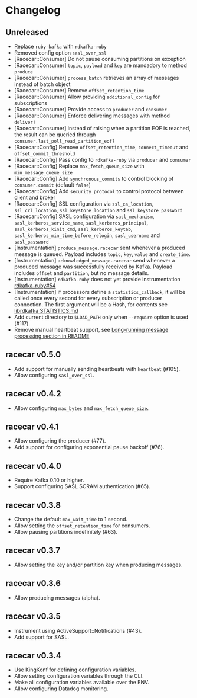 # Changelog

## Unreleased

* Replace `ruby-kafka` with `rdkafka-ruby`
* Removed config option `sasl_over_ssl`
* [Racecar::Consumer] Do not pause consuming partitions on exception
* [Racecar::Consumer] `topic`, `payload` and `key` are mandadory to method `produce`
* [Racecar::Consumer] `process_batch` retrieves an array of messages instead of batch object
* [Racecar::Consumer] Remove `offset_retention_time`
* [Racecar::Consumer] Allow providing `additional_config` for subscriptions
* [Racecar::Consumer] Provide access to `producer` and `consumer`
* [Racecar::Consumer] Enforce delivering messages with method `deliver!`
* [Racecar::Consumer] instead of raising when a partition EOF is reached, the result can be queried through `consumer.last_poll_read_partition_eof?`
* [Racecar::Config] Remove `offset_retention_time`, `connect_timeout` and `offset_commit_threshold`
* [Racecar::Config] Pass config to `rdkafka-ruby` via `producer` and `consumer`
* [Racecar::Config] Replace `max_fetch_queue_size` with `min_message_queue_size`
* [Racecar::Config] Add `synchronous_commits` to control blocking of `consumer.commit` (default `false`)
* [Racecar::Config] Add `security_protocol` to control protocol between client and broker
* [Racecar::Config] SSL configuration via `ssl_ca_location`, `ssl_crl_location`, `ssl_keystore_location` and `ssl_keystore_password`
* [Racecar::Config] SASL configuration via `sasl_mechanism`, `sasl_kerberos_service_name`, `sasl_kerberos_principal`, `sasl_kerberos_kinit_cmd`, `sasl_kerberos_keytab`, `sasl_kerberos_min_time_before_relogin`, `sasl_username` and `sasl_password`
* [Instrumentation] `produce_message.racecar` sent whenever a produced message is queued. Payload includes `topic`, `key`, `value` and `create_time`.
* [Instrumentation] `acknowledged_message.racecar` send whenever a produced message was successfully received by Kafka. Payload includes `offset` and `partition`, but no message details.
* [Instrumentation] `rdkafka-ruby` does not yet provide instrumentation [rdkafka-ruby#54](https://github.com/appsignal/rdkafka-ruby/issues/54)
* [Instrumentation] if processors define a `statistics_callback`, it will be called once every second for every subscription or producer connection. The first argument will be a Hash, for contents see [librdkafka STATISTICS.md](https://github.com/edenhill/librdkafka/blob/master/STATISTICS.md)
* Add current directory to `$LOAD_PATH` only when `--require` option is used (#117).
* Remove manual heartbeat support, see [Long-running message processing section in README](README.md#long-running-message-processing)

## racecar v0.5.0

* Add support for manually sending heartbeats with `heartbeat` (#105).
* Allow configuring `sasl_over_ssl`.

## racecar v0.4.2

* Allow configuring `max_bytes` and `max_fetch_queue_size`.

## racecar v0.4.1

* Allow configuring the producer (#77).
* Add support for configuring exponential pause backoff (#76).

## racecar v0.4.0

* Require Kafka 0.10 or higher.
* Support configuring SASL SCRAM authentication (#65).

## racecar v0.3.8

* Change the default `max_wait_time` to 1 second.
* Allow setting the `offset_retention_time` for consumers.
* Allow pausing partitions indefinitely (#63).

## racecar v0.3.7

* Allow setting the key and/or partition key when producing messages.

## racecar v0.3.6

* Allow producing messages (alpha).

## racecar v0.3.5

* Instrument using ActiveSupport::Notifications (#43).
* Add support for SASL.

## racecar v0.3.4

* Use KingKonf for defining configuration variables.
* Allow setting configuration variables through the CLI.
* Make all configuration variables available over the ENV.
* Allow configuring Datadog monitoring.
